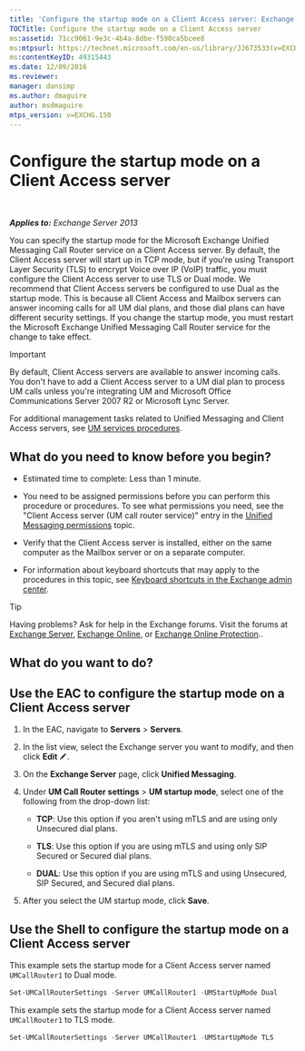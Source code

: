 ```yaml
---
title: 'Configure the startup mode on a Client Access server: Exchange 2013 Help'
TOCTitle: Configure the startup mode on a Client Access server
ms:assetid: 71cc9061-9e3c-4b4a-8dbe-f590ca5bcee8
ms:mtpsurl: https://technet.microsoft.com/en-us/library/JJ673533(v=EXCHG.150)
ms:contentKeyID: 49315443
ms.date: 12/09/2016
ms.reviewer: 
manager: dansimp
ms.author: dmaguire
author: msdmaguire
mtps_version: v=EXCHG.150
---
```


# Configure the startup mode on a Client Access server

 

_**Applies to:** Exchange Server 2013_

You can specify the startup mode for the Microsoft Exchange Unified Messaging Call Router service on a Client Access server. By default, the Client Access server will start up in TCP mode, but if you're using Transport Layer Security (TLS) to encrypt Voice over IP (VoIP) traffic, you must configure the Client Access server to use TLS or Dual mode. We recommend that Client Access servers be configured to use Dual as the startup mode. This is because all Client Access and Mailbox servers can answer incoming calls for all UM dial plans, and those dial plans can have different security settings. If you change the startup mode, you must restart the Microsoft Exchange Unified Messaging Call Router service for the change to take effect.

> [!IMPORTANT]
> By default, Client Access servers are available to answer incoming calls. You don't have to add a Client Access server to a UM dial plan to process UM calls unless you're integrating UM and Microsoft Office Communications Server 2007 R2 or Microsoft Lync Server.

For additional management tasks related to Unified Messaging and Client Access servers, see [UM services procedures](um-services-procedures-exchange-2013-help.md).

## What do you need to know before you begin?

  - Estimated time to complete: Less than 1 minute.

  - You need to be assigned permissions before you can perform this procedure or procedures. To see what permissions you need, see the "Client Access server (UM call router service)" entry in the [Unified Messaging permissions](unified-messaging-permissions-exchange-2013-help.md) topic.

  - Verify that the Client Access server is installed, either on the same computer as the Mailbox server or on a separate computer.

  - For information about keyboard shortcuts that may apply to the procedures in this topic, see [Keyboard shortcuts in the Exchange admin center](keyboard-shortcuts-in-the-exchange-admin-center-2013-help.md).

> [!TIP]
> Having problems? Ask for help in the Exchange forums. Visit the forums at <A href="https://go.microsoft.com/fwlink/p/?linkid=60612">Exchange Server</A>, <A href="https://go.microsoft.com/fwlink/p/?linkid=267542">Exchange Online</A>, or <A href="https://go.microsoft.com/fwlink/p/?linkid=285351">Exchange Online Protection</A>..

## What do you want to do?

## Use the EAC to configure the startup mode on a Client Access server

1. In the EAC, navigate to **Servers** \> **Servers**.

2. In the list view, select the Exchange server you want to modify, and then click **Edit** ![Edit icon](images/JJ218640.6f53ccb2-1f13-4c02-bea0-30690e6ea71d(EXCHG.150).gif "Edit icon").

3. On the **Exchange Server** page, click **Unified Messaging**.

4. Under **UM Call Router settings** \> **UM startup mode**, select one of the following from the drop-down list:

      - **TCP**: Use this option if you aren't using mTLS and are using only Unsecured dial plans.

      - **TLS**: Use this option if you are using mTLS and using only SIP Secured or Secured dial plans.

      - **DUAL**: Use this option if you are using mTLS and using Unsecured, SIP Secured, and Secured dial plans.

5. After you select the UM startup mode, click **Save**.

## Use the Shell to configure the startup mode on a Client Access server

This example sets the startup mode for a Client Access server named `UMCallRouter1` to Dual mode.

```powershell
Set-UMCallRouterSettings -Server UMCallRouter1 -UMStartUpMode Dual
```

This example sets the startup mode for a Client Access server named `UMCallRouter1` to TLS mode.

```powershell
Set-UMCallRouterSettings -Server UMCallRouter1 -UMStartUpMode TLS
```
